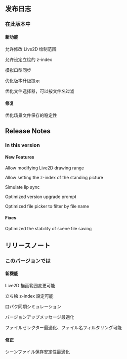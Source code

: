 ## 发布日志

### 在此版本中

#### 新功能

允许修改 Live2D 绘制范围

允许设定立绘的 z-index

模拟口型同步

优化版本升级提示

优化文件选择器，可以按文件名过滤

#### 修复

优化场景文件保存的稳定性

<!-- English Translation -->
## Release Notes

### In this version

#### New Features

Allow modifying Live2D drawing range

Allow setting the z-index of the standing picture

Simulate lip sync

Optimized version upgrade prompt

Optimized file picker to filter by file name

#### Fixes

Optimized the stability of scene file saving

<!-- Japanese Translation -->
## リリースノート

### このバージョンでは

#### 新機能

Live2D 描画範囲変更可能

立ち絵 z-index 設定可能

口パク同期シミュレーション

バージョンアップメッセージ最適化

ファイルセレクター最適化、ファイル名フィルタリング可能

#### 修正

シーンファイル保存安定性最適化

[//]: # (<!-- French Translation -->)

[//]: # (## Notes de version)

[//]: # ()
[//]: # (### Dans cette version)

[//]: # ()
[//]: # (#### Nouveaux Fonctionnalités)

[//]: # ()
[//]: # (Utilisation d'un nouveau sélecteur de fichiers)

[//]: # ()
[//]: # (Ajout de la prise en charge de la personnalisation de l'interface utilisateur de la branche de sélection du moteur)

[//]: # ()
[//]: # (#### Corrections)

[//]: # ()
[//]: # (Style de l'éditeur optimisé)

[//]: # ()
[//]: # (Correction d'un problème où l'ouverture d'un fichier sans suffixe renvoyait une erreur)

[//]: # ()
[//]: # (Correction d'un certain nombre d'erreurs dans le moteur)

